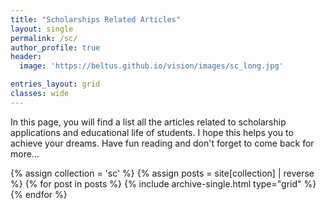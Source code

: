 ```yaml
---
title: "Scholarships Related Articles"
layout: single
permalink: /sc/
author_profile: true
header:
  image: 'https://beltus.github.io/vision/images/sc_long.jpg'

entries_layout: grid
classes: wide
---
```


In this page, you will find a list all the articles related to scholarship applications and educational life of students. I hope this helps you to achieve your dreams. Have fun reading and don't forget to come back for more...


<div class="grid__wrapper">
  {% assign collection = 'sc' %}
  {% assign posts = site[collection] | reverse %}
  {% for post in posts %}
    {% include archive-single.html type="grid" %}
  {% endfor %}
</div>
